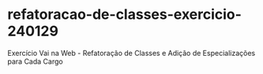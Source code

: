 # refatoracao-de-classes-exercicio-240129
Exercício Vai na Web - Refatoração de Classes e Adição de Especializações para Cada Cargo
